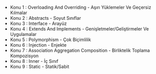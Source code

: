 * Konu 1 : Overloading And Overriding - Aşırı Yüklemeler Ve Geçersiz Kılmalar
* Konu 2 : Abstracts - Soyut Sınıflar
* Konu 3 : Interface - Arayüz
* Konu 4 : Extends And Implements - Genişletmeler/Geliştirmeler Ve Uygulamalar
* Konu 5 : Polymorphism - Çok Biçimlilik
* Konu 6 : Injection - Enjekte
* Konu 7 : Association Aggregation Composition - Birliktelik Toplama Kompozisyon
* Konu 8 : Inner - İç Sınıf
* Konu 9 : Static - Statik/Sabit
